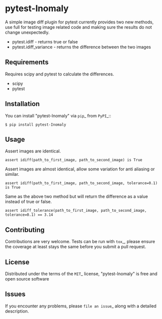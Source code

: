 pytest-Inomaly
===================================


A simple image diff plugin for pytest currently provides two new methods, use full for testing image related code and making sure the results do not change unexpectedly.

 - pytest.idiff - returns true or false 
 - pytest.idiff_variance - returns the difference between the two images
     
     
Requirements
------------
Requires scipy and pytest to calculate the differences.

 - scipy
 - pytest


Installation
------------

You can install "pytest-Inomaly" via `pip`_ from `PyPI`_::

    $ pip install pytest-Inomaly


Usage
-----


Assert images are identical.

    assert idiff(path_to_first_image, path_to_second_image) is True

Assert images are almost identical, allow some variation for anti aliasing or similar.

    assert idiff(path_to_first_image, path_to_second_image, tolerance=0.1) is True

Same as the above two method but will return the difference as a value instead of true or false.

    assert idiff_tolerance(path_to_first_image, path_to_second_image, tolerance=0.1) == 3.14


Contributing
------------
Contributions are very welcome. Tests can be run with `tox`_, please ensure
the coverage at least stays the same before you submit a pull request.

License
-------

Distributed under the terms of the `MIT`_ license, "pytest-Inomaly" is free and open source software


Issues
------

If you encounter any problems, please `file an issue`_ along with a detailed description.
